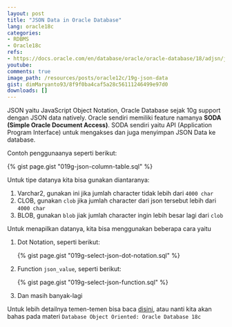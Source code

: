 ```yaml
---
layout: post
title: "JSON Data in Oracle Database"
lang: oracle18c
categories:
- RDBMS
- Oracle18c
refs: 
- https://docs.oracle.com/en/database/oracle/oracle-database/18/adjsn/json-data.html#GUID-615A4146-6DC0-4E66-9AD0-CD74C90D208A
youtube: 
comments: true
image_path: /resources/posts/oracle12c/19g-json-data
gist: dimMaryanto93/8f9f0ba4caf5a28c56111246499e97d0
downloads: []
---
```


JSON yaitu JavaScript Object Notation, Oracle Database sejak 10g support dengan JSON data natively. Oracle sendiri memiliki feature namanya **SODA (Simple Oracle Document Access)**.
SODA sendiri yaitu API (Application Program Interface) untuk mengakses dan juga menyimpan JSON Data ke database.

Contoh penggunaanya seperti berikut:

{% gist page.gist "019g-json-column-table.sql" %}

Untuk tipe datanya kita bisa gunakan diantaranya:

1. Varchar2, gunakan ini jika jumlah character tidak lebih dari `4000 char`
2. CLOB, gunakan `clob` jika jumlah character dari json tersebut lebih dari `4000 char`
3. BLOB, gunakan `blob` jiak jumlah character ingin lebih besar lagi dari `clob`

Untuk menapilkan datanya, kita bisa menggunakan beberapa cara yaitu 

1. Dot Notation, seperti berikut:

    {% gist page.gist "019g-select-json-dot-notation.sql" %}

2. Function `json_value`, seperti berikut:

    {% gist page.gist "019g-select-json-function.sql" %}

3. Dan masih banyak-lagi

Untuk lebih detailnya temen-temen bisa baca [disini](https://docs.oracle.com/en/database/oracle/oracle-database/18/adjsn/query-json-data.html#GUID-119E5069-77F2-45DC-B6F0-A1B312945590), atau nanti kita akan bahas pada materi `Database Object Oriented: Oracle Database 18c`